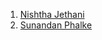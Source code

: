 1. <a href='https://github.com/NishthaJethani'>Nishtha Jethani<a/>
2. <a href='https://github.com/SunandanP'>Sunandan Phalke<a/>